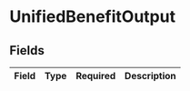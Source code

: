 # UnifiedBenefitOutput


## Fields

| Field       | Type        | Required    | Description |
| ----------- | ----------- | ----------- | ----------- |